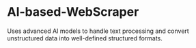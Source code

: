 # AI-based-WebScraper
Uses advanced AI models to handle text processing and convert unstructured data into well-defined structured formats.
